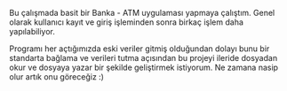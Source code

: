 Bu çalışmada basit bir Banka - ATM uygulaması yapmaya çalıştım. Genel olarak kullanıcı kayıt ve giriş işleminden sonra birkaç işlem daha yapılabiliyor. 

Programı her açtığımızda eski veriler gitmiş olduğundan dolayı bunu bir standarta bağlama ve verileri tutma açısından bu projeyi ileride dosyadan okur ve dosyaya yazar bir şekilde geliştirmek istiyorum. Ne zamana nasip olur artık onu göreceğiz :) 